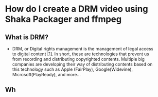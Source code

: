 # How do I create a DRM video using Shaka Packager and ffmpeg

## What is DRM?

- DRM, or Digital rights management is the management of legal access to digital content [1]. In short, these are technologies that prevent us from recording
  and distributing copyrighted contents. Multiple big companies are developing their way of distributing contents based on this technology such as Apple (FairPlay), Google(Widevine), Microsoft(PlayReady), and more...

## Wh
